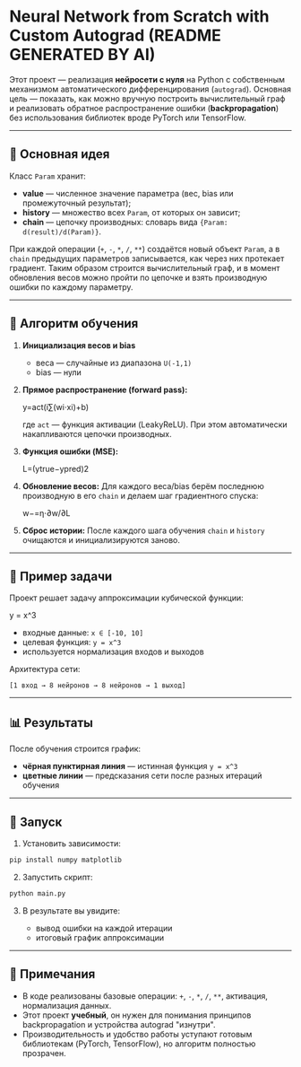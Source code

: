# Neural Network from Scratch with Custom Autograd (README GENERATED BY AI)

Этот проект — реализация **нейросети с нуля** на Python с собственным механизмом автоматического дифференцирования (`autograd`).
Основная цель — показать, как можно вручную построить вычислительный граф и реализовать обратное распространение ошибки (**backpropagation**) без использования библиотек вроде PyTorch или TensorFlow.

---

## 🔑 Основная идея

Класс `Param` хранит:

* **value** — численное значение параметра (вес, bias или промежуточный результат);
* **history** — множество всех `Param`, от которых он зависит;
* **chain** — цепочку производных: словарь вида `{Param: d(result)/d(Param)}`.

При каждой операции (`+`, `-`, `*`, `/`, `**`) создаётся новый объект `Param`, а в `chain` предыдущих параметров записывается, как через них протекает градиент.
Таким образом строится вычислительный граф, и в момент обновления весов можно пройти по цепочке и взять производную ошибки по каждому параметру.

---

## 📐 Алгоритм обучения

1. **Инициализация весов и bias**

   * веса — случайные из диапазона `U(-1,1)`
   * bias — нули

2. **Прямое распространение (forward pass):**

   y=act(i∑​(wi​⋅xi​)+b)
   
   где `act` — функция активации (LeakyReLU).
   При этом автоматически накапливаются цепочки производных.

4. **Функция ошибки (MSE):**

   L=(ytrue​−ypred​)2

5. **Обновление весов:**
   Для каждого веса/bias берём последнюю производную в его `chain` и делаем шаг градиентного спуска:

   w−=η⋅∂w/∂L​
   
7. **Сброс истории:**
   После каждого шага обучения `chain` и `history` очищаются и инициализируются заново.

---

## 🧩 Пример задачи

Проект решает задачу аппроксимации кубической функции:

y = x^3

* входные данные: `x ∈ [-10, 10]`
* целевая функция: `y = x^3`
* используется нормализация входов и выходов

Архитектура сети:

```
[1 вход → 8 нейронов → 8 нейронов → 1 выход]
```

---

## 📊 Результаты

После обучения строится график:

* **чёрная пунктирная линия** — истинная функция `y = x^3`
* **цветные линии** — предсказания сети после разных итераций обучения

---

## 🚀 Запуск

1. Установить зависимости:

```bash
pip install numpy matplotlib
```

2. Запустить скрипт:

```bash
python main.py
```

3. В результате вы увидите:

   * вывод ошибки на каждой итерации
   * итоговый график аппроксимации

---

## 📌 Примечания

* В коде реализованы базовые операции: `+`, `-`, `*`, `/`, `**`, активация, нормализация данных.
* Этот проект **учебный**, он нужен для понимания принципов backpropagation и устройства autograd "изнутри".
* Производительность и удобство работы уступают готовым библиотекам (PyTorch, TensorFlow), но алгоритм полностью прозрачен.
